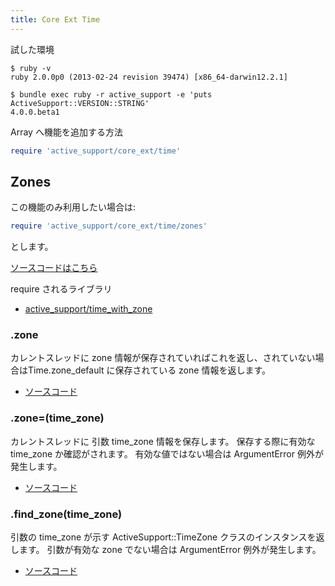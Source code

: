 ```yaml
---
title: Core Ext Time
---
```


試した環境

```
$ ruby -v
ruby 2.0.0p0 (2013-02-24 revision 39474) [x86_64-darwin12.2.1]
```

```
$ bundle exec ruby -r active_support -e 'puts ActiveSupport::VERSION::STRING'
4.0.0.beta1
```

Array へ機能を追加する方法

```ruby
require 'active_support/core_ext/time'
```

Zones
--------------------------------------------------------------------------------

この機能のみ利用したい場合は:

```ruby
require 'active_support/core_ext/time/zones'
```

とします。

[ソースコードはこちら](https://github.com/rails/rails/blob/v4.0.0.beta1/activesupport/lib/active_support/core_ext/time/zones.rb)

require されるライブラリ

* [active_support/time_with_zone](active_support/time_with_zone)

### .zone

カレントスレッドに zone 情報が保存されていればこれを返し、されていない場合はTime.zone_default に保存されている zone 情報を返します。

* [ソースコード](https://github.com/rails/rails/blob/v4.0.0.beta1/activesupport/lib/active_support/core_ext/time/zones.rb#L7-L11)

### .zone=(time_zone)

カレントスレッドに 引数 time_zone 情報を保存します。
保存する際に有効な time_zone か確認がされます。
有効な値ではない場合は ArgumentError 例外が発生します。

* [ソースコード](https://github.com/rails/rails/blob/v4.0.0.beta1/activesupport/lib/active_support/core_ext/time/zones.rb#L13-L38)

### .find_zone(time_zone)

引数の time_zone が示す ActiveSupport::TimeZone クラスのインスタンスを返します。
引数が有効な zone でない場合は ArgumentError 例外が発生します。

* [ソースコード](https://github.com/rails/rails/blob/v4.0.0.beta1/activesupport/lib/active_support/core_ext/time/zones.rb#L51-L70)
